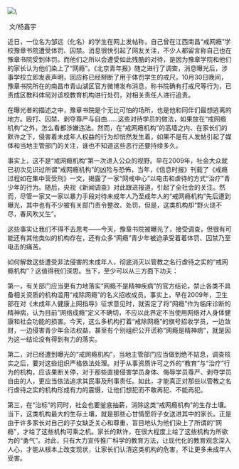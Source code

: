 <p><img src="https://github.com/ZjzMisaka/iaders/tree/master/img/2019/11/ca4b0-927fb7d1ec368e4ddf6d7430e5e0090e.jpg">\</p>
<p>​​ 文/杨鑫宇<span id="more-8780"></span></p>
<p>近日，一位名为邹远（化名）的学生在网上发帖称，自己曾在江西南昌“戒网瘾”学校豫章书院遭受体罚、囚禁。消息很快引起了网友关注，不少人都留言称自己也在豫章书院受到体罚。而他们之所以会遭受如此残酷的对待，是因为豫章学院和他们的家长认为他们染上了“网瘾”。《北京青年报》随之进行了调查，消息曝光后，涉事学校立即发表声明，回应称已经掰断了用于体罚学生的戒尺。10月30日晚间，豫章书院所在的南昌市青山湖区官方微博发布消息，称书院确有打戒尺等行为，已责成区教科体局对该校教育机构进行处罚，对相关责任人进行追责。</p>
<p>在曝光者的描述之中，豫章书院是个无比可怕的场所，也是他和同伴们最想逃离的地方。殴打、囚禁、剥夺尊严与自由……这些对待学员的做法，如果放在“戒网瘾机构”之外，怎么看都涉嫌违法。然而，在“戒网瘾机构”的高墙之内、在家长们的默许之下，侵害着未成年人权益的行为却悄然发生着，如果不是有人发帖引起了媒体和当地主管部门的关注，谁也不知道这些恶行还要持续多久。</p>
<p>事实上，这不是“戒网瘾机构”第一次进入公众的视野。早在2009年，社会大众就已初次见识过所谓“戒网瘾机构”的凶险与恐怖，当年，《信息时报》刊载了《戒瘾过程如在集中营受刑》一文，揭露了一家“网戒中心”以电击和虐待的方式“治疗”青少年的行为。随后，央视《新闻调查》对此跟进报道，引起了全社会的关注。然而，尽管一家又一家以暴力手段对待未成年人乃至成年人的“戒网瘾机构”先后遭到曝光，其中也有不少被有关部门责令整改、处罚，但是，这类机构却“野火烧不尽，春风吹又生”。</p>
<p>这些事实让我们不得不去思考——今天，豫章书院被曝光了，接受调查，但很有可能还有其他类似的机构存在，还有众多“网瘾”青少年被迫承受着着体罚、囚禁乃至电击的痛苦。</p>
<p>如何解救这些遭受非法侵害的未成年人，彻底消灭以管教之名行虐待之实的“戒网瘾机构”？这值得我们深思。当下，至少可以从三方面下功夫：</p>
<p>第一，有关部门应当更有力地落实“网瘾不是精神疾病”的官方结论，禁止各类不具备相关资质的机构滥用“戒除网瘾”的名义招收成员。事实上，早在2009年，卫生部在对《未成年人健康上网指导》征求意见时，就否定了将&#8221;网瘾&#8221;作为临床诊断的精神病，认为目前&#8221;网络成瘾&#8221;定义不确切，不应以此界定不当使用网络对人身体健康和社会功能的损害。今天，这么多机构打着“戒除网瘾”的旗号招收学员，一边敛财，一边侵害青少年合法权益，甚至有个别组织公开谎称“网瘾是精神病”，就是因为这一结论没有得到有力的落实。</p>
<p>第二，对已经遭到曝光的“戒网瘾机构”，当地主管部门应当做到绝不姑息，调查核实之后，要对这些组织严格依法处理。对于从事资质许可之外的“教育”与“治疗”行为的机构，应该果断关停，对于那些直接侵害学员身体、侮辱学员尊严、剥夺学员自由的人，更应当依法追求其民事及刑事责任。如此，才能真正对那些以管教之名行虐待之实的机构形成有力的震慑，让他们想犯而不敢再犯、不能再犯。</p>
<p>第三，在“治标”的同时，社会也要釜底抽薪，消除这类“戒网瘾机构”的生存土壤。当下，这类机构最大的生存土壤，就是那些心甘情愿将子女送进其中的家长。正是由于许多家长对自己的子女缺乏关心和尊重，盲目地认为他们染上了所谓的“网瘾”，才给了这些机构可乘之机。家长的默许，在很大程度上给了这些机构为所欲为的“勇气”。对此，只有大力宣传推广科学的教育方法，让现代化的教育观念深入人心，才能从根本上改变现状，让家长们认清这类机构的危害，不让更多未成年人受害。</p>